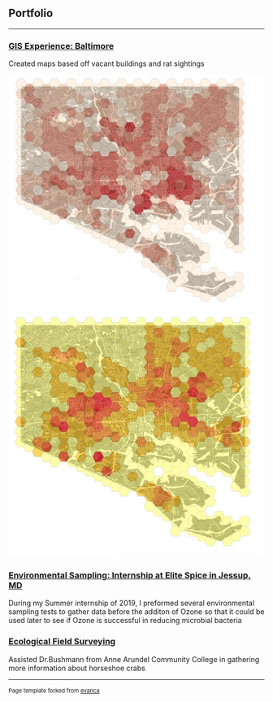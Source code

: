 ## Portfolio

---
### [GIS Experience: Baltimore](/project_probation/index)
Created maps based off vacant buildings and rat sightings 

<img src="images/SneakPeakVacancy.png?raw=true"/>
<img src="images/SneakPeakRat.png?raw=true"/>

### [Environmental Sampling: Internship at Elite Spice in Jessup, MD](/project_probation/index)
During my Summer internship of 2019, I preformed several environmental sampling tests to gather data before the additon of Ozone so that it could be used later to see if Ozone is successful in reducing microbial bacteria

### [Ecological Field Surveying](/project_probation/index) 
Assisted Dr.Bushmann from Anne Arundel Community College in gathering more information about horseshoe crabs

---
<p style="font-size:11px">Page template forked from <a href="https://github.com/evanca/quick-portfolio">evanca</a></p>
<!-- Remove above link if you don't want to attibute -->
